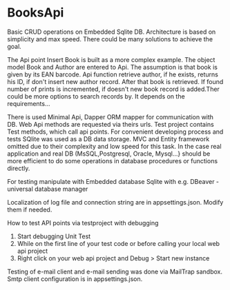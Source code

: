 # BooksApi
Basic CRUD operations on Embedded Sqlite DB. Architecture is based on simplicity and max speed. There could be many solutions to achieve the goal.

The Api point Insert Book is built as a more complex example. The object model Book and Author are entered to Api. The assumption is that book is given by its EAN barcode. Api function retrieve author, if he exists, returns his ID, if don't insert new author record. After that book is retrieved. If found number of prints is incremented, if doesn't new book record is added.Ther could be more options to search records by. It depends on the requirements...

There is used Minimal Api, Dapper ORM mapper for communication with DB. Web Api methods are requested via theirs urls. Test project contains Test methods, which call api points. For convenient developing process and tests SQlite was used  as a DB data storage. 
MVC and Entity framework omitted due to their complexity and low speed for this task.
In the case real application and real DB (MsSQL,Postgresql, Oracle, Mysql...} should be more efficient to do some operations in database procedures or functions directly.

For testing manipulate with Embedded database Sqlite with e.g. DBeaver - universal database manager

Localization of log file and connection string are in appsettings.json. Modify them if needed.

How to test API points via testproject with debugging
1. Start debugging Unit Test
2. While on the first line of your test code or before calling your local web api project
3. Right click on your web api project and Debug > Start new instance


Testing of e-mail client and e-mail sending was done via MailTrap sandbox. Smtp client configuration is in appsettings.json.


